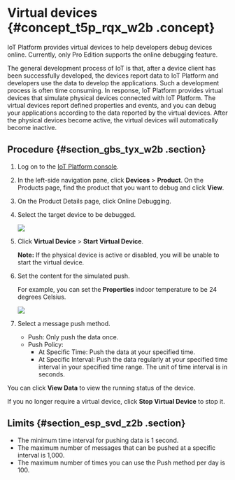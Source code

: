 # Virtual devices {#concept_t5p_rqx_w2b .concept}

IoT Platform provides virtual devices to help developers debug devices online. Currently, only Pro Edition supports the online debugging feature.

The general development process of IoT is that, after a device client has been successfully developed, the devices report data to IoT Platform and developers use the data to develop the applications. Such a development process is often time consuming. In response, IoT Platform provides virtual devices that simulate physical devices connected with IoT Platform. The virtual devices report defined properties and events, and you can debug your applications according to the data reported by the virtual devices. After the physical devices become active, the virtual devices will automatically become inactive.

## Procedure {#section_gbs_tyx_w2b .section}

1.  Log on to the [IoT Platform console](http://iot.console.aliyun.com/).
2.  In the left-side navigation pane, click **Devices** \> **Product**. On the Products page, find the product that you want to debug and click **View**.
3.  On the Product Details page, click Online Debugging.
4.  Select the target device to be debugged.

    ![](http://static-aliyun-doc.oss-cn-hangzhou.aliyuncs.com/assets/img/17811/154459795010859_en-US.png)

5.  Click **Virtual Device** \> **Start Virtual Device**.

    **Note:** If the physical device is active or disabled, you will be unable to start the virtual device.

6.  Set the content for the simulated push.

    For example, you can set the **Properties** indoor temperature to be 24 degrees Celsius.

    ![](http://static-aliyun-doc.oss-cn-hangzhou.aliyuncs.com/assets/img/17811/154459795110879_en-US.png)

7.  Select a message push method.
    -   Push: Only push the data once.
    -   Push Policy:
        -   At Specific Time: Push the data at your specified time.
        -   At Specific Interval: Push the data regularly at your specified time interval in your specified time range. The unit of time interval is in seconds.

You can click **View Data** to view the running status of the device.

If you no longer require a virtual device, click **Stop Virtual Device** to stop it.

## Limits {#section_esp_svd_z2b .section}

-   The minimum time interval for pushing data is 1 second.
-   The maximum number of messages that can be pushed at a specific interval is 1,000.
-   The maximum number of times you can use the Push method per day is 100.

